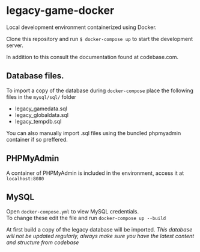 # legacy-game-docker
  
Local development environment containerized using Docker.  

Clone this repository and run `$ docker-compose up` to start the development server.  

In addition to this consult the documentation found at codebase.com.

## Database files.

To import a copy of the database during `docker-compose` place the following files in the `mysql/sql/` folder
* legacy_gamedata.sql
* legacy_globaldata.sql
* legacy_tempdb.sql

You can also manually import .sql files using the bundled phpmyadmin container if so preffered.

## PHPMyAdmin

A container of PHPMyAdmin is included in the environment, access it at `localhost:8080`  

## MySQL

Open `docker-compose.yml` to view MySQL credentials.  
To change these edit the file and run `docker-compose up --build`  

At first build a copy of the legacy database will be imported.
*This database will not be updated regularly, always make sure you have the latest content and structure from codebase*  